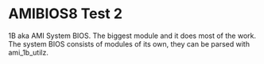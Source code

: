 # AMIBIOS8 Test 2

1B aka AMI System BIOS. The biggest module and it does most of the work. The system BIOS consists of modules of its own, they can be parsed with ami_1b_utilz.
